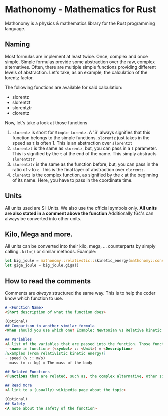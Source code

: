 # Mathonomy - Mathematics for Rust
Mathonomy is a physics & mathematics library for the Rust programming language.

## Naming

Most formulas are implement at least twice. Once, complex and once simple. Simple  formulas provide
some abstraction over the raw, complex alternatives. Often, there are multiple simple functions
providing different levels of abstraction. Let's take, as an example, the calculation of the lorentz
factor.

The following functions are available for said calculation:

- slorentz
- slorentzt
- slorentztr
- clorentz

Now, let's take a look at those functions

1. `slorentz` is short for `Simple Lorentz`. A 'S' always signifies that this function belongs to the simple
functions. `slorentz` just takes in the speed as `t` is often 1. This is an abstraction over `slorentzt`
2. `slorentzt` is the same as `slorentz`, but, you can pass in a `t` parameter. This is signified by the `t` at the end of the name. This simply abstracts `slorentztr`
3. `slorentztr` is the same as the function before, but, you can pass in the ratio of `v` to `c`. This is the final layer of abstraction over `clorentz`.
4. `clorentz` is the complex function, as signified by the `c` at the beginning of its name. Here, you have to pass in the coordinate time. 

## Units
All units used are SI-Units. We also use the official symbols only.
**All units are also stated in a comment above the function**
Additionally f64's can always be converted into other units.

## Kilo, Mega and more.
All units can be converted into their kilo, mega, ... counterparts by simply calling `.kilo()` or similar methods.
Example:

```rs
let big_joule = mathonomy::relativstic::skinetic_energy(mathonomy::consts::SPEED_OF_LIGHT - 1, 1);
let giga_joule = big_joule.giga()
```


## How to read the comments

Comments are *always* structured the same way. This is to help the coder know which function to use.

```md
# <Function Name>
<Short description of what the function does>

(Optional)
## Comparison to another similar formula
<When should you use which one? Example: Newtonian vs Relative kinetic energy formula>

## Variables
<A list of the variables that are passed into the function. Those functions **always** follow the same scheme>
- <name in function> (<symbol> :: <Unit>) = <Description>
[Examples (From relativistic kinetic energy)]
- speed (v :: m/s)
- mass (m :: kg) = The mass of the body

## Related Functions
<Functions that are related, such as, the complex alternative, other simple alternatives>

## Read more
<A link to a (usually) wikipedia page about the topic>

(Optional)
## Safety
<A note about the safety of the function>
```